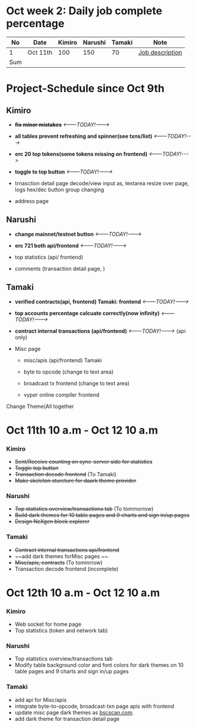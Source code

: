 
# Oct week 2: Daily job complete percentage

| No | Date | Kimiro | Narushi | Tamaki | Note |
|---|-----|-----|-----|-----|-----------------------------------|
|1|Oct 11th|100|150|70|[Job description](https://github.com/kimiro34/Project-Schedule#oct-11th-10-am---oct-12-10-am)|
|Sum||||||



# Project-Schedule since Oct 9th

## Kimiro

- ~~**fix minor mistakes**~~ *<---TODAY!--->*

 - **all tables prevent refreshing and spinner(see txns/list)** *<---TODAY!--->*

 - **erc 20 top tokens(some tokens missing on frontend)** *<---TODAY!--->*

 - **toggle to top button** *<---TODAY!--->*

 - trnasction detail page decode/view input as, textarea resize over page, logs hex/dec button group changing

 - address page


## Narushi

 - **change mainnet/testnet button** *<---TODAY!--->*

 - **erc 721 both api/frontend** *<---TODAY!--->*

 - top statistics (api/ frontend) 

 - comments (transaction detail page, )


## Tamaki

 - **verified contracts(api, frontend) Tamaki: frontend** *<---TODAY!--->*

 - **top accounts percentage calcuate correctly(now infinity)** *<---TODAY!--->*

 - **contract internal transactions (api/frontend)** *<---TODAY!--->* (api only)

 - Misc page

   * misc/apis (api/frontend) Tamaki
  
   * byte to opcode (change to text area)
  
   * broadcast tx frontend (change to text area)
  
   * vyper online compiler frontend

 Change Theme(All together
 
 # Oct 11th 10 a.m - Oct 12 10 a.m
 
 ### Kimiro
 
 * ~~Sent/Receive counting on sync-server side for statistics~~
 * ~~Toggle top button~~
 * ~~Transaction decode frontend~~ (To Tamaki)
 * ~~Make skeleton sturcture for daark theme provider~~

### Narushi

* ~~Top statistics overview/transactions tab~~ (To tommorrow)
* ~~Build dark themes for 10 table pages and 9 charts and sign in/up pages~~
* ~~Design NeXgen block explorer~~

### Tamaki

* ~~Contract internal transactions api/frontend~~
* ~~add dark themes forMisc pages  ~~
* ~~Misc/apis, contracts~~ (To tommrrow)
* Transaction decode frontend (incomplete)

# Oct 12th 10 a.m - Oct 12 10 a.m
 
 ### Kimiro
 
 * Web socket for home page
 * Top statistics (token and network tab)

### Narushi

* Top statistics overview/transactions tab
* Modify table background color and font colors for dark themes on 10 table pages and 9 charts and sign in/up pages

### Tamaki

* add api for Misc/apis
* integrate byte-to-opcode, broadcast-txn page apis with frontend
* update misc page dark themes as [bscscan.com](bscscan.com).
* add dark theme for transaction detail page

